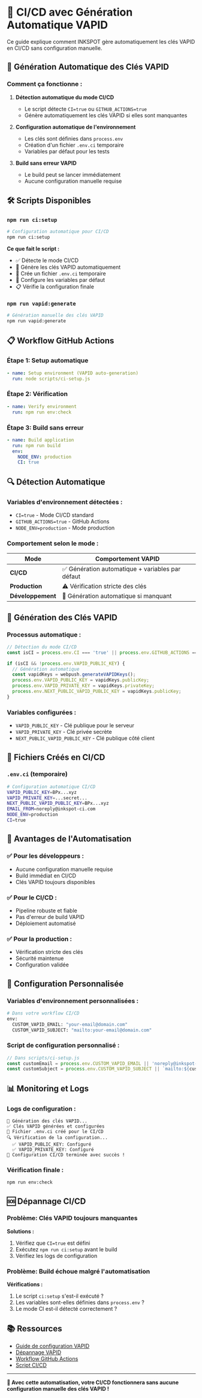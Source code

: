 # 🚀 CI/CD avec Génération Automatique VAPID

Ce guide explique comment INKSPOT gère automatiquement les clés VAPID en CI/CD sans configuration manuelle.

## 🔄 **Génération Automatique des Clés VAPID**

### **Comment ça fonctionne :**

1. **Détection automatique du mode CI/CD**
   - Le script détecte `CI=true` ou `GITHUB_ACTIONS=true`
   - Génère automatiquement les clés VAPID si elles sont manquantes

2. **Configuration automatique de l'environnement**
   - Les clés sont définies dans `process.env`
   - Création d'un fichier `.env.ci` temporaire
   - Variables par défaut pour les tests

3. **Build sans erreur VAPID**
   - Le build peut se lancer immédiatement
   - Aucune configuration manuelle requise

## 🛠️ **Scripts Disponibles**

### **`npm run ci:setup`**
```bash
# Configuration automatique pour CI/CD
npm run ci:setup
```

**Ce que fait le script :**
- ✅ Détecte le mode CI/CD
- 🔑 Génère les clés VAPID automatiquement
- 📁 Crée un fichier `.env.ci` temporaire
- 🔧 Configure les variables par défaut
- 📋 Vérifie la configuration finale

### **`npm run vapid:generate`**
```bash
# Génération manuelle des clés VAPID
npm run vapid:generate
```

## 📋 **Workflow GitHub Actions**

### **Étape 1: Setup automatique**
```yaml
- name: Setup environment (VAPID auto-generation)
  run: node scripts/ci-setup.js
```

### **Étape 2: Vérification**
```yaml
- name: Verify environment
  run: npm run env:check
```

### **Étape 3: Build sans erreur**
```yaml
- name: Build application
  run: npm run build
  env:
    NODE_ENV: production
    CI: true
```

## 🔍 **Détection Automatique**

### **Variables d'environnement détectées :**
- `CI=true` - Mode CI/CD standard
- `GITHUB_ACTIONS=true` - GitHub Actions
- `NODE_ENV=production` - Mode production

### **Comportement selon le mode :**

| Mode | Comportement VAPID |
|------|-------------------|
| **CI/CD** | ✅ Génération automatique + variables par défaut |
| **Production** | ⚠️ Vérification stricte des clés |
| **Développement** | 🔧 Génération automatique si manquant |

## 🔑 **Génération des Clés VAPID**

### **Processus automatique :**
```javascript
// Détection du mode CI/CD
const isCI = process.env.CI === 'true' || process.env.GITHUB_ACTIONS === 'true';

if (isCI && !process.env.VAPID_PUBLIC_KEY) {
  // Génération automatique
  const vapidKeys = webpush.generateVAPIDKeys();
  process.env.VAPID_PUBLIC_KEY = vapidKeys.publicKey;
  process.env.VAPID_PRIVATE_KEY = vapidKeys.privateKey;
  process.env.NEXT_PUBLIC_VAPID_PUBLIC_KEY = vapidKeys.publicKey;
}
```

### **Variables configurées :**
- `VAPID_PUBLIC_KEY` - Clé publique pour le serveur
- `VAPID_PRIVATE_KEY` - Clé privée secrète
- `NEXT_PUBLIC_VAPID_PUBLIC_KEY` - Clé publique côté client

## 📁 **Fichiers Créés en CI/CD**

### **`.env.ci` (temporaire)**
```bash
# Configuration automatique CI/CD
VAPID_PUBLIC_KEY=BPx...xyz
VAPID_PRIVATE_KEY=...secret...
NEXT_PUBLIC_VAPID_PUBLIC_KEY=BPx...xyz
EMAIL_FROM=noreply@inkspot-ci.com
NODE_ENV=production
CI=true
```

## 🚀 **Avantages de l'Automatisation**

### **✅ Pour les développeurs :**
- Aucune configuration manuelle requise
- Build immédiat en CI/CD
- Clés VAPID toujours disponibles

### **✅ Pour le CI/CD :**
- Pipeline robuste et fiable
- Pas d'erreur de build VAPID
- Déploiement automatisé

### **✅ Pour la production :**
- Vérification stricte des clés
- Sécurité maintenue
- Configuration validée

## 🔧 **Configuration Personnalisée**

### **Variables d'environnement personnalisées :**
```bash
# Dans votre workflow CI/CD
env:
  CUSTOM_VAPID_EMAIL: "your-email@domain.com"
  CUSTOM_VAPID_SUBJECT: "mailto:your-email@domain.com"
```

### **Script de configuration personnalisé :**
```javascript
// Dans scripts/ci-setup.js
const customEmail = process.env.CUSTOM_VAPID_EMAIL || 'noreply@inkspot-ci.com';
const customSubject = process.env.CUSTOM_VAPID_SUBJECT || `mailto:${customEmail}`;
```

## 📊 **Monitoring et Logs**

### **Logs de configuration :**
```
🔑 Génération des clés VAPID...
✅ Clés VAPID générées et configurées
📁 Fichier .env.ci créé pour le CI/CD
🔍 Vérification de la configuration...
  ✅ VAPID_PUBLIC_KEY: Configuré
  ✅ VAPID_PRIVATE_KEY: Configuré
🎉 Configuration CI/CD terminée avec succès !
```

### **Vérification finale :**
```bash
npm run env:check
```

## 🆘 **Dépannage CI/CD**

### **Problème: Clés VAPID toujours manquantes**
**Solutions :**
1. Vérifiez que `CI=true` est défini
2. Exécutez `npm run ci:setup` avant le build
3. Vérifiez les logs de configuration

### **Problème: Build échoue malgré l'automatisation**
**Vérifications :**
1. Le script `ci:setup` s'est-il exécuté ?
2. Les variables sont-elles définies dans `process.env` ?
3. Le mode CI est-il détecté correctement ?

## 📚 **Ressources**

- [Guide de configuration VAPID](docs/environment-setup.md)
- [Dépannage VAPID](docs/vapid-troubleshooting.md)
- [Workflow GitHub Actions](.github/workflows/ci-cd.yml)
- [Script CI/CD](scripts/ci-setup.js)

---

**🎉 Avec cette automatisation, votre CI/CD fonctionnera sans aucune configuration manuelle des clés VAPID !**
